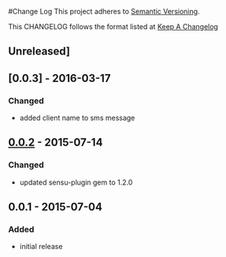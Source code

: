 #Change Log
This project adheres to [Semantic Versioning](http://semver.org/).

This CHANGELOG follows the format listed at [Keep A Changelog](http://keepachangelog.com/)

## Unreleased]

## [0.0.3] - 2016-03-17
### Changed
- added client name to sms message

## [0.0.2] - 2015-07-14
### Changed
- updated sensu-plugin gem to 1.2.0

## 0.0.1 - 2015-07-04
### Added
- initial release

[Unreleased]: https://github.com/sensu-plugins/sensu-plugins-sms/compare/0.0.2...HEAD
[0.0.2]: https://github.com/sensu-plugins/sensu-plugins-sms/compare/0.0.1...0.0.2
